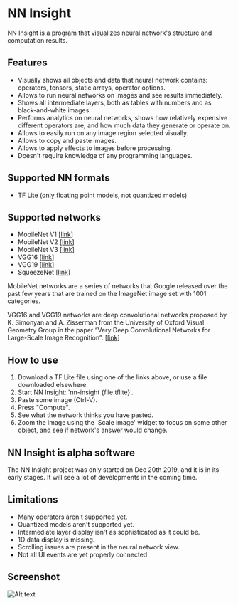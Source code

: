 # NN Insight

NN Insight is a program that visualizes neural network's structure and computation results.

## Features
* Visually shows all objects and data that neural network contains: operators, tensors, static arrays, operator options.
* Allows to run neural networks on images and see results immediately.
* Shows all intermediate layers, both as tables with numbers and as black-and-white images.
* Performs analytics on neural networks, shows how relatively expensive different operators are, and how much data they generate or operate on.
* Allows to easily run on any image region selected visually.
* Allows to copy and paste images.
* Allows to apply effects to images before processing.
* Doesn't require knowledge of any programming languages.

## Supported NN formats
* TF Lite (only floating point models, not quantized models)

## Supported networks
* MobileNet V1 [[link](https://drive.google.com/file/d/1FYK72GkbqJUwgFZ8q_32HtI7X3CrfBtT/view?usp=sharing)]
* MobileNet V2 [[link](https://drive.google.com/file/d/1XicUqcqUNa14DfqeWyUYHZGHDXO5XAgp/view?usp=sharing)]
* MobileNet V3 [[link](https://drive.google.com/file/d/1qq6xLx98M_wy9YqetOxuqNJCSOEq5O8f/view?usp=sharing)]
* VGG16 [[link](https://drive.google.com/file/d/1Nw6a_PcoQi4ZaTEFLO6J8KJvP-ZpgXPi/view?usp=sharing)]
* VGG19 [[link](https://drive.google.com/file/d/1wsNsQRknfKUgS_zp6kLLETE9ngdd1pYA/view?usp=sharing)]
* SqueezeNet [[link](https://storage.googleapis.com/download.tensorflow.org/models/tflite/model_zoo/upload_20180427/squeezenet_2018_04_27.tgz)]

MobileNet networks are a series of networks that Google released over the past few years that are trained on the ImageNet image set with 1001 categories.

VGG16 and VGG19 networks are deep convolutional networks proposed by K. Simonyan and A. Zisserman from the University of Oxford Visual Geometry Group in the paper “Very Deep Convolutional Networks for Large-Scale Image Recognition”. [[link](https://arxiv.org/abs/1409.1556)]

## How to use
1. Download a TF Lite file using one of the links above, or use a file downloaded elsewhere.
2. Start NN Insight: 'nn-insight {file.tflite}'.
3. Paste some image (Ctrl-V).
4. Press "Compute".
5. See what the network thinks you have pasted.
6. Zoom the image using the 'Scale image' widget to focus on some other object, and see if network's answer would change.

## NN Insight is alpha software
The NN Insight project was only started on Dec 20th 2019, and it is in its early stages. It will see a lot of developments in the coming time.

## Limitations
* Many operators aren't supported yet.
* Quantized models aren't supported yet.
* Intermediate layer display isn't as sophisticated as it could be.
* 1D data display is missing.
* Scrolling issues are present in the neural network view.
* Not all UI events are yet properly connected.

## Screenshot
![Alt text](https://raw.githubusercontent.com/yurivict/nn-insight/master/screenshot.png "NN Insight")

